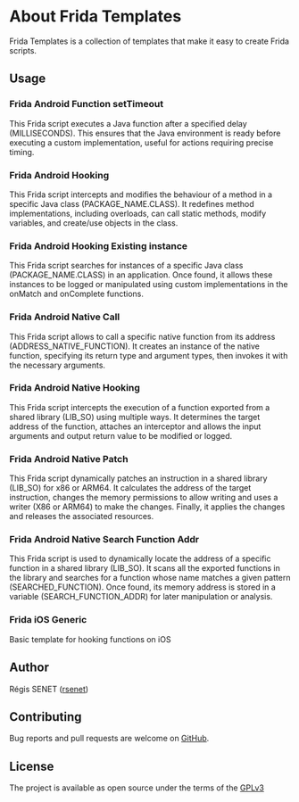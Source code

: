 # About Frida Templates

Frida Templates is a collection of templates that make it easy to create Frida scripts.

## Usage

### Frida Android Function setTimeout

This Frida script executes a Java function after a specified delay (MILLISECONDS). This ensures that the Java environment is ready before executing a custom implementation, useful for actions requiring precise timing.

### Frida Android Hooking

This Frida script intercepts and modifies the behaviour of a method in a specific Java class (PACKAGE_NAME.CLASS). It redefines method implementations, including overloads, can call static methods, modify variables, and create/use objects in the class.

### Frida Android Hooking Existing instance

This Frida script searches for instances of a specific Java class (PACKAGE_NAME.CLASS) in an application. Once found, it allows these instances to be logged or manipulated using custom implementations in the onMatch and onComplete functions. 

### Frida Android Native Call

This Frida script allows to call a specific native function from its address (ADDRESS_NATIVE_FUNCTION). It creates an instance of the native function, specifying its return type and argument types, then invokes it with the necessary arguments.


### Frida Android Native Hooking

This Frida script intercepts the execution of a function exported from a shared library (LIB_SO) using multiple ways. It determines the target address of the function, attaches an interceptor and allows the input arguments and output return value to be modified or logged. 


### Frida Android Native Patch

This Frida script dynamically patches an instruction in a shared library (LIB_SO) for x86 or ARM64. It calculates the address of the target instruction, changes the memory permissions to allow writing and uses a writer (X86 or ARM64) to make the changes. Finally, it applies the changes and releases the associated resources.


### Frida Android Native Search Function Addr

This Frida script is used to dynamically locate the address of a specific function in a shared library (LIB_SO). It scans all the exported functions in the library and searches for a function whose name matches a given pattern (SEARCHED_FUNCTION). Once found, its memory address is stored in a variable (SEARCH_FUNCTION_ADDR) for later manipulation or analysis.


### Frida iOS Generic

Basic template for hooking functions on iOS


## Author

Régis SENET ([rsenet](https://github.com/rsenet))


## Contributing

Bug reports and pull requests are welcome on [GitHub](https://github.com/rsenet/Frida-Templates).

## License

The project is available as open source under the terms of the [GPLv3](https://www.gnu.org/licenses/quick-guide-gplv3.en.html)
